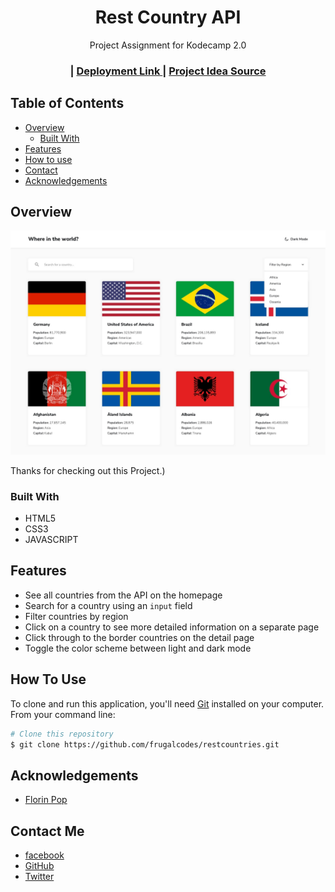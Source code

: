 <!-- Please update value in the {}  -->

<h1 align="center">Rest Country API</h1>

<div align="center">
   Project Assignment for Kodecamp 2.0
</div>

<div align="center">
  <h3>
    <span> | </span>
    <a href="https://{your-url-to-the-solution}">
      Deployment Link
    </a>
    <span> | </span>
    <a href="https://www.frontendmentor.io">
      Project Idea Source
    </a>
  </h3>
</div>

<!-- TABLE OF CONTENTS -->

## Table of Contents

- [Overview](#overview)
  - [Built With](#built-with)
- [Features](#features)
- [How to use](#how-to-use)
- [Contact](#contact)
- [Acknowledgements](#acknowledgements)

<!-- OVERVIEW -->

## Overview

![Design preview for the REST Countries API with color theme switcher coding challenge](./assests/design/desktop-design-home-light.jpg)

Thanks for checking out this Project.)

### Built With

<!-- This section should list any major frameworks that you built your project using. Here are a few examples.-->

- HTML5
- CSS3
- JAVASCRIPT

## Features

<!-- List the features of your application or follow the template. Don't share the figma file here :) -->

- See all countries from the API on the homepage
- Search for a country using an `input` field
- Filter countries by region
- Click on a country to see more detailed information on a separate page
- Click through to the border countries on the detail page
- Toggle the color scheme between light and dark mode



## How To Use

<!-- Example: -->

To clone and run this application, you'll need [Git](https://git-scm.com) installed on your computer. From your command line:

```bash
# Clone this repository
$ git clone https://github.com/frugalcodes/restcountries.git

```

## Acknowledgements

<!-- This section should list any articles or add-ons/plugins that helps you to complete the project. This is optional but it will help you in the future. For example: -->

- [Florin Pop](https://github.com/florinpop17)


## Contact Me

- [facebook](https://web.facebook.com/iambuyfrugal)
- [GitHub](https://github.com/frugalcodes)
- [Twitter](https://twitter.com/buyfrugal)
